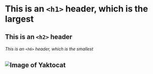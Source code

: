 # This is an `<h1>` header, which is the largest

## This is an `<h2>` header

###### This is an `<h6>` header, which is the smallest

## ![Image of Yaktocat](https://octodex.github.com/images/yaktocat.png)



